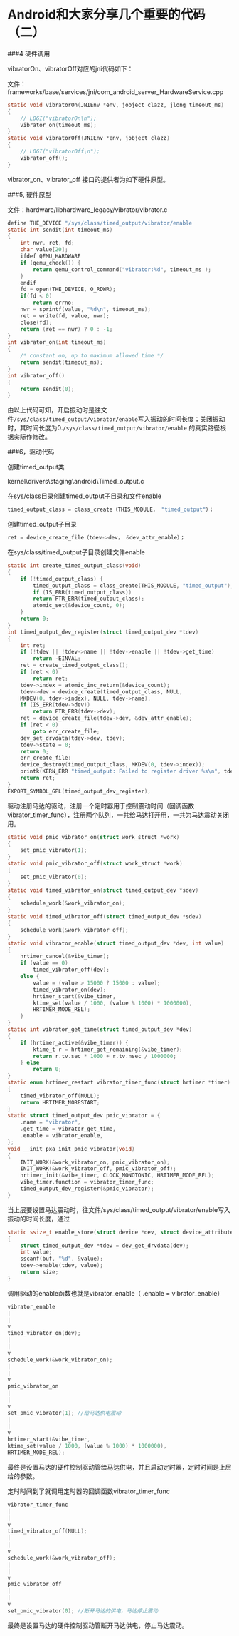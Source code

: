 # Android和大家分享几个重要的代码（二）

###4 硬件调用

vibratorOn、vibratorOff对应的jni代码如下：

文件：frameworks/base/services/jni/com_android_server_HardwareService.cpp
```c
static void vibratorOn(JNIEnv *env, jobject clazz, jlong timeout_ms)
{
	// LOGI("vibratorOn\n");
	vibrator_on(timeout_ms);
}
static void vibratorOff(JNIEnv *env, jobject clazz)
{
	// LOGI("vibratorOff\n");
	vibrator_off();
}
```
vibrator_on、vibrator_off 接口的提供者为如下硬件原型。

###5, 硬件原型

文件：hardware/libhardware_legacy/vibrator/vibrator.c
```c
define THE_DEVICE "/sys/class/timed_output/vibrator/enable
static int sendit(int timeout_ms)
{
	int nwr, ret, fd;
	char value[20];
	ifdef QEMU_HARDWARE
	if (qemu_check()) {
		return qemu_control_command("vibrator:%d", timeout_ms );
	}
	endif
	fd = open(THE_DEVICE, O_RDWR);
	if(fd < 0)
		return errno;
	nwr = sprintf(value, "%d\n", timeout_ms);
	ret = write(fd, value, nwr);
	close(fd);
	return (ret == nwr) ? 0 : -1;
}
int vibrator_on(int timeout_ms)
{
	/* constant on, up to maximum allowed time */
	return sendit(timeout_ms);
}
int vibrator_off()
{
	return sendit(0);
}
```
由以上代码可知，开启振动时是往文件`/sys/class/timed_output/vibrator/enable`写入振动的时间长度；关闭振动时，其时间长度为0.`/sys/class/timed_output/vibrator/enable` 的真实路径根据实际作修改。

###6，驱动代码　

创建timed_output类

kernel\drivers\staging\android\Timed_output.c

在sys/class目录创建timed_output子目录和文件enable
```c
timed_output_class = class_create（THIS_MODULE， "timed_output"）；
```
创建timed_output子目录
```c
ret = device_create_file（tdev->dev， &dev_attr_enable）；
```
在sys/class/timed_output子目录创建文件enable
```c
static int create_timed_output_class(void)
{
	if (!timed_output_class) {
		timed_output_class = class_create(THIS_MODULE, "timed_output");
		if (IS_ERR(timed_output_class))
		return PTR_ERR(timed_output_class);
		atomic_set(&device_count, 0);
	}
	return 0;
}
int timed_output_dev_register(struct timed_output_dev *tdev)
{
	int ret;
	if (!tdev || !tdev->name || !tdev->enable || !tdev->get_time)
		return -EINVAL;
	ret = create_timed_output_class();
	if (ret < 0)
		return ret;
	tdev->index = atomic_inc_return(&device_count);
	tdev->dev = device_create(timed_output_class, NULL,
	MKDEV(0, tdev->index), NULL, tdev->name);
	if (IS_ERR(tdev->dev))
		return PTR_ERR(tdev->dev);
	ret = device_create_file(tdev->dev, &dev_attr_enable);
	if (ret < 0)
		goto err_create_file;
	dev_set_drvdata(tdev->dev, tdev);
	tdev->state = 0;
	return 0;
	err_create_file:
	device_destroy(timed_output_class, MKDEV(0, tdev->index));
	printk(KERN_ERR "timed_output: Failed to register driver %s\n", tdev->name);
	return ret;
}
EXPORT_SYMBOL_GPL(timed_output_dev_register);
```
驱动注册马达的驱动，注册一个定时器用于控制震动时间（回调函数vibrator_timer_func），注册两个队列，一共给马达打开用，一共为马达震动关闭用。
```c
static void pmic_vibrator_on(struct work_struct *work)
{
	set_pmic_vibrator(1);
}
static void pmic_vibrator_off(struct work_struct *work)
{
	set_pmic_vibrator(0);
}
static void timed_vibrator_on(struct timed_output_dev *sdev)
{
	schedule_work(&work_vibrator_on);
}
static void timed_vibrator_off(struct timed_output_dev *sdev)
{
	schedule_work(&work_vibrator_off);
}
static void vibrator_enable(struct timed_output_dev *dev, int value)
{
	hrtimer_cancel(&vibe_timer);
	if (value == 0)
		timed_vibrator_off(dev);
	else {
		value = (value > 15000 ? 15000 : value);
		timed_vibrator_on(dev);
		hrtimer_start(&vibe_timer,
		ktime_set(value / 1000, (value % 1000) * 1000000),
		HRTIMER_MODE_REL);
	}
}
static int vibrator_get_time(struct timed_output_dev *dev)
{
	if (hrtimer_active(&vibe_timer)) {
		ktime_t r = hrtimer_get_remaining(&vibe_timer);
		return r.tv.sec * 1000 + r.tv.nsec / 1000000;
	} else
		return 0;
}
static enum hrtimer_restart vibrator_timer_func(struct hrtimer *timer)
{
	timed_vibrator_off(NULL);
	return HRTIMER_NORESTART;
}
static struct timed_output_dev pmic_vibrator = {
	.name = "vibrator",
	.get_time = vibrator_get_time,
	.enable = vibrator_enable,
};
void __init pxa_init_pmic_vibrator(void)
{
	INIT_WORK(&work_vibrator_on, pmic_vibrator_on);
	INIT_WORK(&work_vibrator_off, pmic_vibrator_off);
	hrtimer_init(&vibe_timer, CLOCK_MONOTONIC, HRTIMER_MODE_REL);
	vibe_timer.function = vibrator_timer_func;
	timed_output_dev_register(&pmic_vibrator);
}
```
当上层要设置马达震动时，往文件/sys/class/timed_output/vibrator/enable写入振动的时间长度，通过
```c
static ssize_t enable_store(struct device *dev, struct device_attribute *attr, const char *buf, size_t size)
{
	struct timed_output_dev *tdev = dev_get_drvdata(dev);
	int value;
	sscanf(buf, "%d", &value);
	tdev->enable(tdev, value);
	return size;
}
```
调用驱动的enable函数也就是vibrator_enable（ .enable = vibrator_enable）
```c
vibrator_enable
|
|
v
timed_vibrator_on(dev);
|
|
v
schedule_work(&work_vibrator_on);
|
|
v
pmic_vibrator_on
|
|
v
set_pmic_vibrator(1); //给马达供电震动
|
|
v
hrtimer_start(&vibe_timer,
ktime_set(value / 1000, (value % 1000) * 1000000),
HRTIMER_MODE_REL);
```
最终是设置马达的硬件控制驱动管给马达供电，并且启动定时器，定时时间是上层给的参数。

定时时间到了就调用定时器的回调函数vibrator_timer_func
```c
vibrator_timer_func
|
|
v
timed_vibrator_off(NULL);
|
|
v
schedule_work(&work_vibrator_off);
|
|
v
pmic_vibrator_off
|
|
v
set_pmic_vibrator(0); //断开马达的供电，马达停止震动
```
最终是设置马达的硬件控制驱动管断开马达供电，停止马达震动。